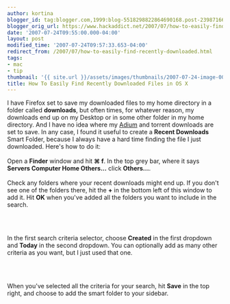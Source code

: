 ```yaml
---
author: kortina
blogger_id: tag:blogger.com,1999:blog-5518298822864690168.post-239871660815039085
blogger_orig_url: https://www.hackaddict.net/2007/07/how-to-easily-find-recently-downloaded.html
date: '2007-07-24T09:55:00.000-04:00'
layout: post
modified_time: '2007-07-24T09:57:33.653-04:00'
redirect_from: /2007/07/how-to-easily-find-recently-downloaded.html
tags:
- mac
- tip
thumbnail: '{{ site.url }}/assets/images/thumbnails/2007-07-24-image-0000.png'
title: How To Easily Find Recently Downloaded Files in OS X
---
```


I have Firefox set to save my downloaded files to my home directory in a folder called <b>downloads</b>, but often times, for whatever reason, my downloads end up on my Desktop or in some other folder in my home directory.  And I have no idea where my <a href="http://www.adiumx.com/" title="Adium - Download">Adium</a> and torrent downloads are set to save.  In any case, I found it useful to create a <b>Recent Downloads</b> Smart Folder, because I always have a hard time finding the file I just downloaded.  Here's how to do it:<br/><br/>Open a <b>Finder</b> window and hit <b>⌘ f</b>.  In the top grey bar, where it says <b>Servers Computer Home Others...</b> click <b>Others...</b>.<br/><br/>Check any folders where your recent downloads might end up.  If you don't see one of the folders there, hit the <b>+</b> in the bottom left of this window to add it.  Hit <b>OK</b> when you've added all the folders you want to include in the search.<br/><br/><img alt="" border="0" id="BLOGGER_PHOTO_ID_5090762085572944530" src="{{ site.url }}/assets/images/2007-07-24-image-0000.png" style="display:block; margin:0px auto 10px; text-align:center; "/><br/><br/>In the first search criteria selector, choose <b>Created</b> in the first dropdown and <b>Today</b> in the second dropdown.  You can optionally add as many other criteria as you want, but I just used that one.<br/><br/><img alt="" border="0" id="BLOGGER_PHOTO_ID_5090761948133991042" src="{{ site.url }}/assets/images/2007-07-24-image-0001.png" style="display:block; margin:0px auto 10px; text-align:center; "/><br/><br/>When you've selected all the criteria for your search, hit <b>Save</b> in the top right, and choose to add the smart folder to your sidebar.